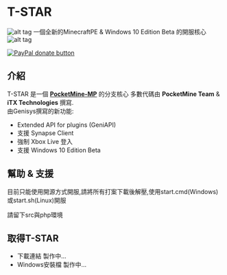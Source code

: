 T-STAR
===================

![alt tag](https://www.paypalobjects.com/en_US/i/scr/sm_333_oo.gif) 一個全新的MinecraftPE & Windows 10 Edition Beta 的開服核心 ![alt tag](https://www.paypalobjects.com/en_US/i/scr/sm_333_oo.gif)

[![PayPal donate button](https://img.shields.io/badge/paypal-donate-yellow.svg)](https://www.paypal.com/cgi-bin/webscr?cmd=_donations&business=itxtechnologiesllc%40gmail%2ecom&lc=GB&item_name=Genisys&currency_code=USD&bn=PP%2dDonationsBF%3abtn_donate_LG%2egif%3aNonHosted)

介紹
-------------
T-STAR 是一個 **[PocketMine-MP](https://github.com/PocketMine/PocketMine-MP)** 的分支核心 多數代碼由 **PocketMine Team** & **iTX Technologies** 撰寫.<br>
由Genisys撰寫的新功能:

* Extended API for plugins (GeniAPI)
* 支援 Synapse Client
* 強制 Xbox Live 登入
* 支援 Windows 10 Edition Beta

幫助 & 支援
-------------
目前只能使用開源方式開服,請將所有打案下載後解壓,使用start.cmd(Windows)或start.sh(Linux)開服

請留下src與php環境

取得T-STAR
-------------
* 下載連結  製作中...
* Windows安裝檔 製作中...
